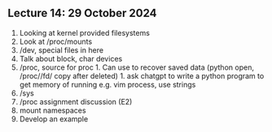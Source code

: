 ## Lecture 14: 29 October 2024

1. Looking at kernel provided filesystems
  1. Look at /proc/mounts
  1. /dev, special files in here
  1. Talk about block, char devices
  1. /proc, source for proc
    1. Can use to recover saved data (python open, /proc/<pid>/fd/<file> copy after deleted)
    1. ask chatgpt to write a python program to get memory of running e.g. vim process, use strings
  1. /sys
1. /proc assignment discussion (E2)
1. mount namespaces
  1. Develop an example
